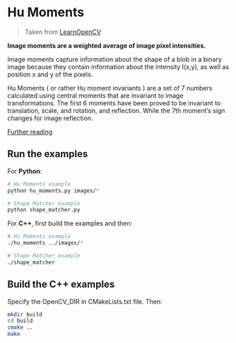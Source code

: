 # Hu Moments

> Taken from [LearnOpenCV](https://www.learnopencv.com/)

**Image moments are a weighted average of image pixel intensities.**

Image moments capture information about the shape of a blob in a binary image because they contain information about the intensity I(x,y), as well as position x and y of the pixels.

Hu Moments ( or rather Hu moment invariants ) are a set of 7 numbers calculated using central moments that are invariant to image transformations. The first 6 moments have been proved to be invariant to translation, scale, and rotation, and reflection. While the 7th moment’s sign changes for image reflection.

[Further reading](https://www.researchgate.net/publication/224146066_Analysis_of_Hu's_moment_invariants_on_image_scaling_and_rotation)

## Run the examples

For **Python**:

```sh
# Hu Moments example
python hu_moments.py images/*

# Shape Matcher example
python shape_matcher.py
```

For **C++**, first build the examples and then:

```sh
# Hu Moments example
./hu_moments ../images/*

# Shape Matcher example
./shape_matcher
```

## Build the C++ examples

Specify the OpenCV_DIR in CMakeLists.txt file. Then:

```sh
mkdir build
cd build
cmake ..
make
```
